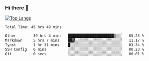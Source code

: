 ### Hi there 👋

[![Top Langs](https://github-readme-stats.vercel.app/api/top-langs/?username=Lslightly&layout=compact)](https://github.com/anuraghazra/github-readme-stats)

<!--START_SECTION:waka-->

```txt
Total Time: 45 hrs 49 mins

Other        39 hrs 4 mins   █████████████████████▒░░░   85.25 %
Markdown     5 hrs 7 mins    ██▓░░░░░░░░░░░░░░░░░░░░░░   11.17 %
Typst        1 hr 31 mins    █░░░░░░░░░░░░░░░░░░░░░░░░   03.34 %
SSH Config   6 mins          ░░░░░░░░░░░░░░░░░░░░░░░░░   00.23 %
Git          0 secs          ░░░░░░░░░░░░░░░░░░░░░░░░░   00.01 %
```

<!--END_SECTION:waka-->

